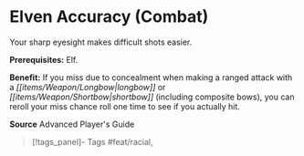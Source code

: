 ﻿---
cssclass: [feats]

---
# Elven Accuracy (Combat)

Your sharp eyesight makes difficult shots easier.

**Prerequisites:** Elf.

**Benefit:** If you miss due to concealment when making a ranged attack with a _[[items/Weapon/Longbow|longbow]]_ or _[[items/Weapon/Shortbow|shortbow]]_ (including composite bows), you can reroll your miss chance roll one time to see if you actually hit.

**Source** Advanced Player's Guide
>[!tags_panel]- Tags
> #feat/racial, 